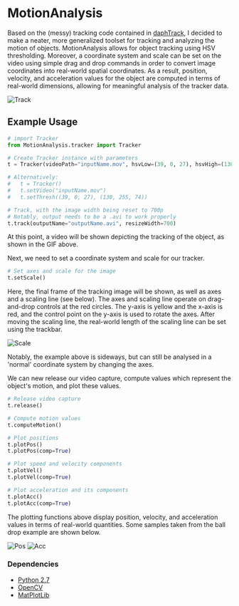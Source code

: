 # MotionAnalysis

Based on the (messy) tracking code contained in [daphTrack](https://github.com/haydengunraj/daphTrack), I decided to make a neater, more generalized toolset for tracking and analyzing the motion of objects. MotionAnalysis allows for object tracking using HSV thresholding. Moreover, a coordinate system and scale can be set on the video using simple drag and drop commands in order to convert image coordinates into real-world spatial coordinates. As a result, position, velocity, and acceleration values for the object are computed in terms of real-world dimensions, allowing for meaningful analysis of the tracker data.

![Track](https://github.com/haydengunraj/MotionAnalysis/blob/master/samples/tracking.gif "Tracking")

## Example Usage

```python
# import Tracker
from MotionAnalysis.tracker import Tracker

# Create Tracker instance with parameters
t = Tracker(videoPath="inputName.mov", hsvLow=(39, 0, 27), hsvHigh=(130, 255, 74))

# Alternatively:
#   t = Tracker()
#   t.setVideo("inputName.mov")
#   t.setThresh((39, 0, 27), (130, 255, 74))

# Track, with the image width being reset to 700p
# Notably, output needs to be a .avi to work properly
t.track(outputName="outputName.avi", resizeWidth=700)
```

At this point, a video will be shown depicting the tracking of the object, as shown in the GIF above.

Next, we need to set a coordinate system and scale for our tracker.

```python
# Set axes and scale for the image
t.setScale()
```

Here, the final frame of the tracking image will be shown, as well as axes and a scaling line (see below). The axes and scaling line operate on drag-and-drop controls at the red circles. The y-axis is yellow and the x-axis is red, and the control point on the y-axis is used to rotate the axes. After moving the scaling line, the real-world length of the scaling line can be set using the trackbar.

![Scale](https://github.com/haydengunraj/MotionAnalysis/blob/master/samples/axes.png "Scaling")

Notably, the example above is sideways, but can still be analysed in a 'normal' coordinate system by changing the axes.

We can new release our video capture, compute values which represent the object's motion, and plot these values.

```python
# Release video capture
t.release()

# Compute motion values
t.computeMotion()

# Plot positions
t.plotPos()
t.plotPos(comp=True)

# Plot speed and velocity components
t.plotVel()
t.plotVel(comp=True)

# Plot acceleration and its components
t.plotAcc()
t.plotAcc(comp=True)
```

The plotting functions above display position, velocity, and acceleration values in terms of real-world quantities. Some samples taken from the ball drop example are shown below.

![Pos](https://github.com/haydengunraj/MotionAnalysis/blob/master/samples/position.png "Position")
![Acc](https://github.com/haydengunraj/MotionAnalysis/blob/master/samples/acceleration.png "Acceleration")

### Dependencies

- [Python 2.7](https://www.python.org/downloads/)
- [OpenCV](http://opencv.org/)
- [MatPlotLib](https://matplotlib.org/)
